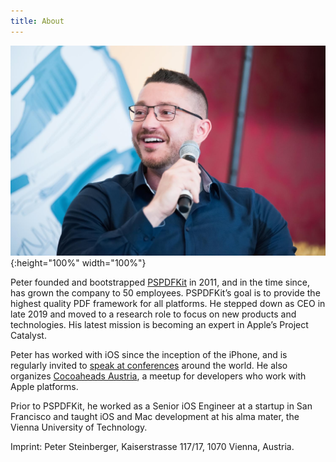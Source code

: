 ```yaml
---
title: About
---
```


![Image of Peter Steinberger speaking at a conference](/assets/img/steipete-about.jpg){:height="100%" width="100%"}

Peter founded and bootstrapped [PSPDFKit](http://pspdfkit.com) in 2011, and in the time since, has grown the company to 50 employees. PSPDFKit’s goal is to provide the highest quality PDF framework for all platforms. He stepped down as CEO in late 2019 and moved to a research role to focus on new products and technologies. His latest mission is becoming an expert in Apple’s Project Catalyst.

Peter has worked with iOS since the inception of the iPhone, and is regularly invited to [speak at conferences](https://github.com/steipete/speaking/blob/master/README.md) around the world. He also organizes [Cocoaheads Austria](https://cocoaheads.at/), a meetup for developers who work with Apple platforms.

Prior to PSPDFKit, he worked as a Senior iOS Engineer at a startup in San Francisco and taught iOS and Mac development at his alma mater, the Vienna University of Technology.

Imprint: Peter Steinberger, Kaiserstrasse 117/17, 1070 Vienna, Austria.